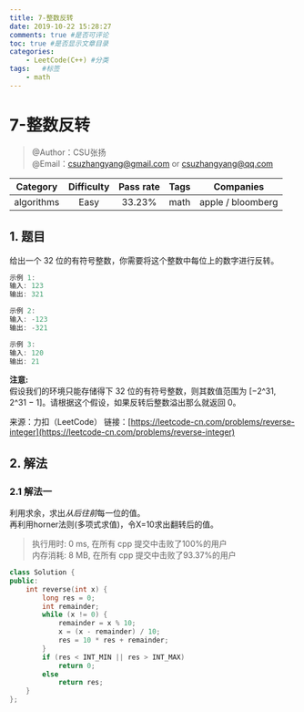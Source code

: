 ```yaml
---
title: 7-整数反转
date: 2019-10-22 15:28:27
comments: true #是否可评论
toc: true #是否显示文章目录
categories: 
    - LeetCode(C++) #分类
tags:   #标签
    - math
---
```


# 7-整数反转

> @Author：CSU张扬  
> @Email：csuzhangyang@gmail.com or csuzhangyang@qq.com

Category   | Difficulty | Pass rate| Tags   | Companies
:-:        | :-:        | :-:      | :-:    | :-: |
algorithms | Easy       | 33.23%   | math | apple / bloomberg

## 1. 题目

给出一个 32 位的有符号整数，你需要将这个整数中每位上的数字进行反转。

```c
示例 1:
输入: 123
输出: 321

示例 2:
输入: -123
输出: -321

示例 3:
输入: 120
输出: 21
```

**注意:**  
假设我们的环境只能存储得下 32 位的有符号整数，则其数值范围为 [−2^31,  2^31 − 1]。请根据这个假设，如果反转后整数溢出那么就返回 0。

来源：力扣（LeetCode）
链接：[https://leetcode-cn.com/problems/reverse-integer](https://leetcode-cn.com/problems/reverse-integer)

## 2. 解法

### 2.1 解法一

利用求余，求出*从后往前*每一位的值。  
再利用horner法则(多项式求值)，令X=10求出翻转后的值。

> 执行用时: 0 ms, 在所有 cpp 提交中击败了100%的用户  
> 内存消耗: 8 MB, 在所有 cpp 提交中击败了93.37%的用户

```cpp
class Solution {
public:
    int reverse(int x) {
        long res = 0;
        int remainder;
        while (x != 0) {
            remainder = x % 10;
            x = (x - remainder) / 10;
            res = 10 * res + remainder;
        }
        if (res < INT_MIN || res > INT_MAX)
            return 0;
        else
            return res;
    }
};
```
